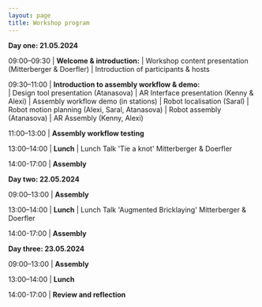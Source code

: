 ```yaml
---
layout: page
title: Workshop program
---
```


**Day one: 21.05.2024**

09:00–09:30 | **Welcome & introduction:** 
            | Workshop content presentation (Mitterberger & Doerfler)
            | Introduction of participants & hosts
 
09:30–11:00 | **Introduction to assembly workflow & demo:**  
            | Design tool presentation (Atanasova)
            | AR Interface presentation (Kenny & Alexi)
            | Assembly workflow demo (in stations)
                    | Robot localisation (Saral)
                    | Robot motion planning (Alexi, Saral, Atanasova)
                    | Robot assembly (Atanasova)
                    | AR Assembly (Kenny, Alexi)
            
11:00–13:00 | **Assembly workflow testing** 

13:00–14:00 | **Lunch**
            | Lunch Talk 'Tie a knot' Mitterberger & Doerfler
            
14:00-17:00 | **Assembly** 
 
**Day two: 22.05.2024**

09:00–13:00 | **Assembly** 

13:00–14:00 | **Lunch**
            | Lunch Talk 'Augmented Bricklaying' Mitterberger & Doerfler
            
14:00-17:00 | **Assembly** 

**Day three: 23.05.2024**

09:00–13:00 | **Assembly** 

13:00–14:00 | **Lunch**
            
14:00-17:00 | **Review and reflection** 
